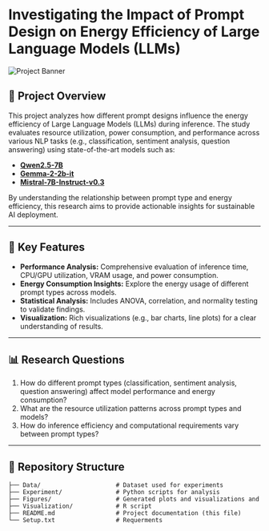 # Investigating the Impact of Prompt Design on Energy Efficiency of Large Language Models (LLMs)

![Project Banner](assets/banner2.png)

## 📜 Project Overview
This project analyzes how different prompt designs influence the energy efficiency of Large Language Models (LLMs) during inference. The study evaluates resource utilization, power consumption, and performance across various NLP tasks (e.g., classification, sentiment analysis, question answering) using state-of-the-art models such as:

- [**Qwen2.5-7B**](https://huggingface.co/Qwen/Qwen2.5-7B)
- [**Gemma-2-2b-it**](https://huggingface.co/google/gemma-2-2b-it)
- [**Mistral-7B-Instruct-v0.3**](https://huggingface.co/mistralai/Mistral-7B-Instruct-v0.3)


By understanding the relationship between prompt type and energy efficiency, this research aims to provide actionable insights for sustainable AI deployment.

---

## 🚀 Key Features
- **Performance Analysis:** Comprehensive evaluation of inference time, CPU/GPU utilization, VRAM usage, and power consumption.
- **Energy Consumption Insights:** Explore the energy usage of different prompt types across models.
- **Statistical Analysis:** Includes ANOVA, correlation, and normality testing to validate findings.
- **Visualization:** Rich visualizations (e.g., bar charts, line plots) for a clear understanding of results.

---

## 📊 Research Questions
1. How do different prompt types (classification, sentiment analysis, question answering) affect model performance and energy consumption?
2. What are the resource utilization patterns across prompt types and models?
3. How do inference efficiency and computational requirements vary between prompt types?

---


## 📂 Repository Structure
```plaintext
├── Data/                     # Dataset used for experiments
├── Experiment/               # Python scripts for analysis
├── Figures/                  # Generated plots and visualizations and 
├── Visualization/            # R script
├── README.md                 # Project documentation (this file)
└── Setup.txt                 # Requerments

